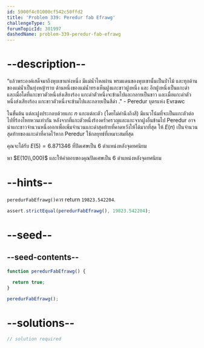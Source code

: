 ```yaml
---
id: 5900f4c01000cf542c50ffd2
title: 'Problem 339: Peredur fab Efrawg'
challengeType: 5
forumTopicId: 301997
dashedName: problem-339-peredur-fab-efrawg
---
```


# --description--

“แล้วพระองค์เสด็จมาถึงหุบเขาแห่งหนึ่ง มีแม่น้ำไหลผ่าน พรมแดนของหุบเขานั้นเป็นป่าไม้ และทุกด้านของแม่น้ำเป็นทุ่งหญ้าราบ ด้านหนึ่งของแม่น้ำทรงเห็นฝูงแกะขาวฝูงหนึ่ง และ อีกฝูงหนึ่งเป็นแกะดำ และเมื่อใดที่แกะขาวตัวหนึ่งส่งเสียงร้อง แกะดำตัวหนึ่งจะข้ามไปและกลายเป็นขาว และเมื่อแกะดำตัวหนึ่งส่งเสียงร้อง แกะขาวตัวหนึ่งจะข้ามไปและกลายเป็นสีดำ ." - Peredur บุตรแห่ง Evrawc

ในขั้นต้น แต่ละฝูงประกอบด้วยแกะ $n$ แกะแต่ละตัว (โดยไม่คำนึงถึงสี) มีแนวโน้มที่จะเป็นแกะตัวต่อไปที่ร้องโหยหวนเท่ากัน หลังจากที่แกะตัวหนึ่งร้องคร่ำครวญและแกะจากฝูงอื่นข้ามไป Peredur อาจนำแกะขาวจำนวนหนึ่งออกเพื่อเพิ่มจำนวนแกะดำสุดท้ายที่คาดหวังให้ได้มากที่สุด ให้ $E(n)$ เป็นจำนวนสุดท้ายของแกะดำที่คาดไว้หาก Peredur ใช้กลยุทธ์ที่เหมาะสมที่สุด

คุณจะได้รับ $E(5) = 6.871346$ ที่ปัดเศษเป็น 6 ตำแหน่งหลังจุดทศนิยม

หา $E(10\\,000)$ และให้คำตอบของคุณปัดเศษเป็น 6 ตำแหน่งหลังจุดทศนิยม

# --hints--

`peredurFabEfrawg()`ควร return `19823.542204`.

```js
assert.strictEqual(peredurFabEfrawg(), 19823.542204);
```

# --seed--

## --seed-contents--

```js
function peredurFabEfrawg() {

  return true;
}

peredurFabEfrawg();
```

# --solutions--

```js
// solution required
```
